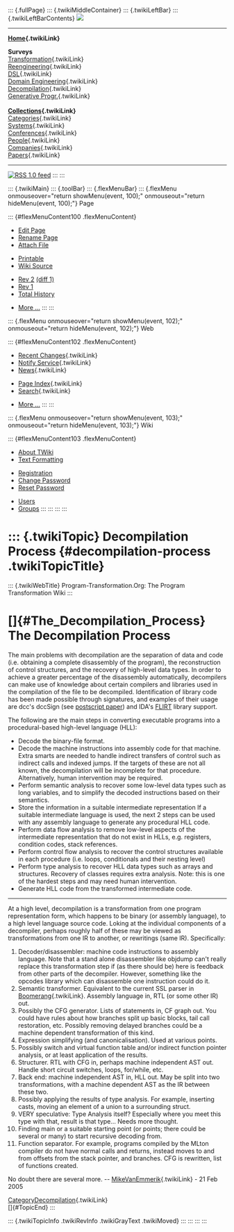 ::: {.fullPage}
::: {.twikiMiddleContainer}
::: {.twikiLeftBar}
::: {.twikiLeftBarContents}
![](../pub/transformation.gif)

------------------------------------------------------------------------

**[Home](WebHome){.twikiLink}**

**Surveys**\
[Transformation](ProgramTransformation){.twikiLink}\
[Reengineering](ReengineeringWiki){.twikiLink}\
[DSL](DomainSpecificLanguages){.twikiLink}\
[Domain Engineering](DomainEngineering){.twikiLink}\
[Decompilation](DeCompilation){.twikiLink}\
[Generative Progr.](GenerativeProgrammingWiki){.twikiLink}\
\
**[Collections](CategoryCollection){.twikiLink}**\
[Categories](CategoryCategory){.twikiLink}\
[Systems](TransformationSystems){.twikiLink}\
[Conferences](TransformationConferences){.twikiLink}\
[People](TransformationPeople){.twikiLink}\
[Companies](TransformationCompanies){.twikiLink}\
[Papers](CategoryPaper){.twikiLink}

------------------------------------------------------------------------

[![](../pub/rss.gif "RSS 1.0 feed")](WebRss@skin=rss)
:::
:::

::: {.twikiMain}
::: {.toolBar}
::: {.flexMenuBar}
::: {.flexMenu onmouseover="return showMenu(event, 100);" onmouseout="return hideMenu(event, 100);"}
Page

::: {#flexMenuContent100 .flexMenuContent}
-   [Edit
    Page](http://www.program-transformation.org/edit/Transform/DecompilationProcess?t=1536826290)
-   [Rename
    Page](http://www.program-transformation.org/rename/Transform/DecompilationProcess)
-   [Attach
    File](http://www.program-transformation.org/attach/Transform/DecompilationProcess)

<!-- -->

-   [Printable](http://www.program-transformation.org/view/Transform/DecompilationProcess?skin=print.pattern)
-   [Wiki
    Source](http://www.program-transformation.org/view/Transform/DecompilationProcess?skin=text&raw=on&contenttype=text/plain)

<!-- -->

-   [Rev
    2](http://www.program-transformation.org/view/Transform/DecompilationProcess?rev=1.2)
    [(diff 1)](http://www.program-transformation.org/rdiff/Transform/DecompilationProcess?rev1=1.2&rev2=1.1)
-   [Rev
    1](http://www.program-transformation.org/view/Transform/DecompilationProcess?rev=1.1)
-   [Total
    History](http://www.program-transformation.org/rdiff/Transform/DecompilationProcess)

<!-- -->

-   [More
    \...](http://www.program-transformation.org/oops/Transform/DecompilationProcess?template=oopsmore&param1=1.2&param2=1.2)
:::
:::

::: {.flexMenu onmouseover="return showMenu(event, 102);" onmouseout="return hideMenu(event, 102);"}
Web

::: {#flexMenuContent102 .flexMenuContent}
-   [Recent Changes](WebChanges){.twikiLink}
-   [Notify Service](WebNotify){.twikiLink}
-   [News](WebNews){.twikiLink}

<!-- -->

-   [Page Index](WebIndex){.twikiLink}
-   [Search](WebSearch){.twikiLink}

<!-- -->

-   [More
    \...](http://www.program-transformation.org/oops/Transform/DecompilationProcess?template=oopsmore&param1=1.2&param2=1.2)
:::
:::

::: {.flexMenu onmouseover="return showMenu(event, 103);" onmouseout="return hideMenu(event, 103);"}
Wiki

::: {#flexMenuContent103 .flexMenuContent}
-   [About
    TWiki](http://www.program-transformation.org/view/TWiki/WebHome)
-   [Text
    Formatting](http://www.program-transformation.org/view/TWiki/TextFormattingRules)

<!-- -->

-   [Registration](http://www.program-transformation.org/view/TWiki/TWikiRegistration)
-   [Change
    Password](http://www.program-transformation.org/view/TWiki/ChangePassword)
-   [Reset
    Password](http://www.program-transformation.org/view/TWiki/ResetPassword)

<!-- -->

-   [Users](http://www.program-transformation.org/view/Main/TWikiUsers)
-   [Groups](http://www.program-transformation.org/view/Main/TWikiGroups)
:::
:::
:::
:::

::: {.twikiTopic}
Decompilation Process {#decompilation-process .twikiTopicTitle}
=====================

::: {.twikiWebTitle}
Program-Transformation.Org: The Program Transformation Wiki
:::

[]{#The_Decompilation_Process} The Decompilation Process
========================================================

The main problems with decompilation are the separation of data and code
(i.e. obtaining a complete disassembly of the program), the
reconstruction of control structures, and the recovery of high-level
data types. In order to achieve a greater percentage of the disassembly
automatically, decompilers can make use of knowledge about certain
compilers and libraries used in the compilation of the file to be
decompiled. Identification of library code has been made possible
through signatures, and examples of their usage are dcc\'s dccSign (see
[postscript paper](http://www.csee.uq.edu.au/~cristina/tr-2-94-qut.ps))
and IDA\'s [FLIRT](http://www.datarescue.com/idabase/flirt.htm) library
support.

The following are the main steps in converting executable programs into
a procedural-based high-level language (HLL):

-   Decode the binary-file format.
-   Decode the machine instructions into assembly code for that machine.
    Extra smarts are needed to handle indirect transfers of control such
    as indirect calls and indexed jumps. If the targets of these are not
    all known, the decompilation will be incomplete for that procedure.
    Alternatively, human intervention may be required.
-   Perform semantic analysis to recover some low-level data types such
    as long variables, and to simplify the decoded instructions based on
    their semantics.
-   Store the information in a suitable intermediate representation If a
    suitable intermediate language is used, the next 2 steps can be used
    with any assembly language to generate any procedural HLL code.
-   Perform data flow analysis to remove low-level aspects of the
    intermediate representation that do not exist in HLLs, e.g.
    registers, condition codes, stack references.
-   Perform control flow analysis to recover the control structures
    available in each procedure (i.e. loops, conditionals and their
    nesting level)
-   Perform type analysis to recover HLL data types such as arrays and
    structures. Recovery of classes requires extra analysis. Note: this
    is one of the hardest steps and may need human intervention.
-   Generate HLL code from the transformed intermediate code.

------------------------------------------------------------------------

At a high level, decompilation is a transformation from one program
representation form, which happens to be binary (or assembly language),
to a high level language source code. Loking at the individual
components of a decompiler, perhaps roughly half of these may be viewed
as transformations from one IR to another, or rewritings (same IR).
Specifically:

1.  Decoder/disassembler: machine code instructions to assembly
    language. Note that a stand alone disassembler like objdump can\'t
    really replace this transformation step if (as there should be) here
    is feedback from other parts of the decompiler. However, something
    like the opcodes library which can disassemble one instruction could
    do it.
2.  Semantic transformer. Equivalent to the current SSL parser in
    [Boomerang](DecompilationBoomerang){.twikiLink}. Assembly language
    in, RTL (or some other IR) out.
3.  Possibly the CFG generator. Lists of statements in, CF graph out.
    You could have rules about how branches split up basic blocks, tail
    call restoration, etc. Possibly removing delayed branches could be a
    machine dependent transformation of this kind.
4.  Expression simplifying (and canonicalisation). Used at various
    points.
5.  Possibly switch and virtual function table and/or indirect function
    pointer analysis, or at least application of the results.
6.  Structurer. RTL with CFG in, perhaps machine independent AST out.
    Handle short circuit switches, loops, for/while, etc.
7.  Back end: machine independent AST in, HLL out. May be split into two
    transformations, with a machine dependent AST as the IR between
    these two.
8.  Possibly applying the results of type analysis. For example,
    inserting casts, moving an element of a union to a surrounding
    struct.
9.  VERY speculative: Type Analysis itself? Especially where you meet
    this type with that, result is that type\... Needs more thought.
10. Finding main or a suitable starting point (or points; there could be
    several or many) to start recursive decoding from.
11. Function separator. For example, programs compiled by the MLton
    compiler do not have normal calls and returns, instead moves to and
    from offsets from the stack pointer, and branches. CFG is rewritten,
    list of functions created.

No doubt there are several more. \--
[MikeVanEmmerik](../Main/MikeVanEmmerik){.twikiLink} - 21 Feb 2005

[CategoryDecompilation](CategoryDecompilation){.twikiLink}\
[]{#TopicEnd}
:::

::: {.twikiTopicInfo .twikiRevInfo .twikiGrayText .twikiMoved}
:::
:::
:::
:::
